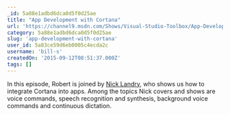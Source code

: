 ```yaml
---
_id: 5a88e1adbd6dca0d5f0d25ae
title: "App Development with Cortana"
url: 'https://channel9.msdn.com/Shows/Visual-Studio-Toolbox/App-Development-with-Cortana'
category: 5a88e1adbd6dca0d5f0d25ae
slug: 'app-development-with-cortana'
user_id: 5a83ce59d6eb0005c4ecda2c
username: 'bill-s'
createdOn: '2015-09-12T08:51:37.000Z'
tags: []
---
```


In this episode, Robert is joined by <a href="https://twitter.com/ActiveNick">Nick Landry</a>, who shows us how to integrate Cortana into apps. Among the topics Nick covers and shows are voice commands, speech recognition and synthesis, background voice commands and continuous dictation.

